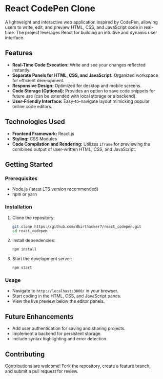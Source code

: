 # React CodePen Clone

A lightweight and interactive web application inspired by CodePen, allowing users to write, edit, and preview HTML, CSS, and JavaScript code in real-time. The project leverages React for building an intuitive and dynamic user interface.

## Features

- **Real-Time Code Execution:** Write and see your changes reflected instantly.
- **Separate Panels for HTML, CSS, and JavaScript:** Organized workspace for efficient development.
- **Responsive Design:** Optimized for desktop and mobile screens.
- **Code Storage (Optional):** Provides an option to save code snippets for future use (can be extended with local storage or a backend).
- **User-Friendly Interface:** Easy-to-navigate layout mimicking popular online code editors.

## Technologies Used

- **Frontend Framework:** React.js
- **Styling:** CSS Modules
- **Code Compilation and Rendering:** Utilizes `iframe` for previewing the combined output of user-written HTML, CSS, and JavaScript.

## Getting Started

### Prerequisites

- Node.js (latest LTS version recommended)
- npm or yarn

### Installation

1. Clone the repository:
   ```bash
   git clone https://github.com/dhirthacker7/react_codepen.git
   cd react_codepen
   ```
2. Install dependencies:
   ```bash
   npm install
   ```

3. Start the development server:
   ```bash
   npm start
   ```

### Usage

- Navigate to `http://localhost:3000/` in your browser.
- Start coding in the HTML, CSS, and JavaScript panes.
- View the live preview below the editor panels.

## Future Enhancements

- Add user authentication for saving and sharing projects.
- Implement a backend for persistent storage.
- Include syntax highlighting and error detection.

## Contributing

Contributions are welcome! Fork the repository, create a feature branch, and submit a pull request for review.
